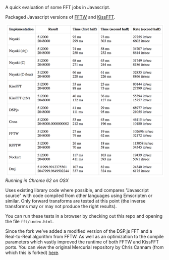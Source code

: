 A quick evaluation of some FFT jobs in Javascript.

Packaged Javascript versions of [FFTW](https://github.com/j-funk/fftw-js) and [KissFFT](https://github.com/j-funk/kissfft-js).
 
![](screenshot.png)
*Running in Chrome 62 on OSX*


Uses existing library code where possible, and compares "Javascript source" with code compiled from other 
languages using Emscripten or similar. Only forward transforms are tested at this point (the inverse transforms 
may or may not produce the right results).

You can run these tests in a browser by checking out this repo and opening the file `fft/index.html`.

Since the fork we've added a modified version of the DSP.js FFT and a Real-to-Real algorithm from FFTW. As well as an
optimization to the compile parameters which vastly improved the runtime of both FFTW and KissFFT ports. 
You can view the original Mercurial repository by Chris Cannam 
(from which this is forked) [here](https://code.soundsoftware.ac.uk/projects/js-dsp-test).
